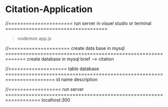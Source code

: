 # Citation-Application
//====================== run server in visuel studio or terminal ===================================
> nodemon app.js

//===================== create data base in mysql =============================================================
create database in mysql 
brief --> citation

//==================== table database =======================================================================
id
name
description

//================== run server ==================================================================
localhost:300
